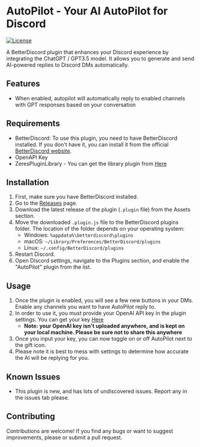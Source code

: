 # AutoPilot - Your AI AutoPilot for Discord

[![License](https://img.shields.io/badge/license-MIT-blue.svg)](LICENSE)

A BetterDiscord plugin that enhances your Discord experience by integrating the ChatGPT / GPT3.5 model. It allows you to generate and send AI-powered replies to Discord DMs automatically.

## Features

- When enabled, autopilot will automatically reply to enabled channels with GPT responses based on your conversation

## Requirements

- BetterDiscord: To use this plugin, you need to have BetterDiscord installed. If you don't have it, you can install it from the official [BetterDiscord website](https://betterdiscord.app/).
- OpenAPI Key
- ZeresPluginLibrary - You can get the library plugin from [Here](https://betterdiscord.app/plugin/ZeresPluginLibrary)

## Installation

1. First, make sure you have BetterDiscord installed.
2. Go to the [Releases](https://github.com/ItsAlphaNeon/ReplyGPT/releases) page.
3. Download the latest release of the plugin (`.plugin` file) from the Assets section.
4. Move the downloaded `.plugin.js` file to the BetterDiscord plugins folder. The location of the folder depends on your operating system:
   - Windows: `%appdata%\betterdiscord\plugins`
   - macOS: `~/Library/Preferences/BetterDiscord/plugins`
   - Linux: `~/.config/BetterDiscord/plugins`
5. Restart Discord.
6. Open Discord settings, navigate to the Plugins section, and enable the "AutoPilot" plugin from the list.

## Usage

1. Once the plugin is enabled, you will see a few new buttons in your DMs. Enable any channels you want to have AutoPilot reply to.
2. In order to use it, you must provide your OpenAI API key in the plugin settings. You can get your key [Here](https://platform.openai.com/account/api-keys)
   - __Note: your OpenAI key isn't uploaded anywhere, and is kept on your local machine. Please be sure not to share this anywhere__
4. Once you input your key, you can now toggle on or off AutoPilot next to the gift icon.
5. Please note it is best to mess with settings to determine how accurate the AI will be replying for you.


## Known Issues

- This plugin is new, and has lots of undiscovered issues. Report any in the issues tab please.

## Contributing

Contributions are welcome! If you find any bugs or want to suggest improvements, please or submit a pull request.

